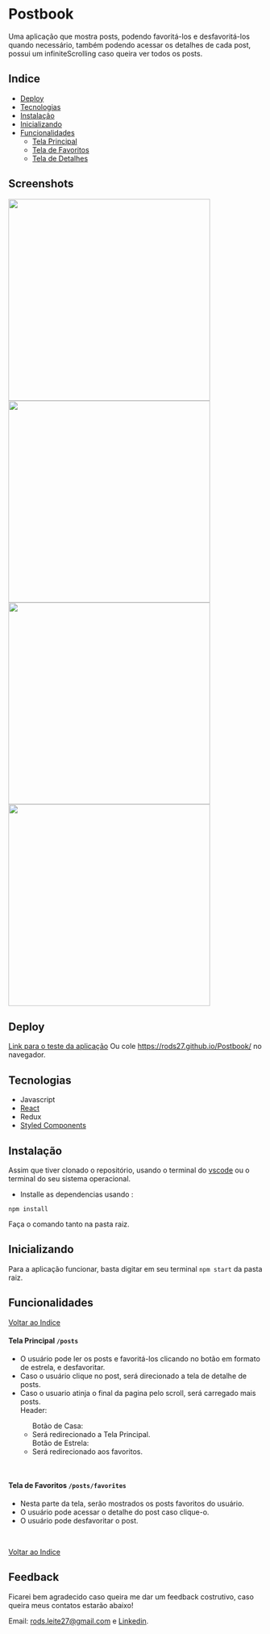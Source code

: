
# Postbook

Uma aplicação que mostra posts, podendo favoritá-los e desfavoritá-los quando necessário, também podendo acessar os detalhes de cada post, possui um infiniteScrolling caso queira ver todos os posts.

## Indice
* [Deploy](#deploy)
* [Tecnologias](#tecnologias)
* [Instalação](#instalação)
* [Inicializando](#Inicializando)
* [Funcionalidades](#funcionalidades)
  * [Tela Principal](#telaprincipal---posts)
  * [Tela de Favoritos](#teladefavoritos---posts---favorites)
  * [Tela de Detalhes](#teladefavoritos---posts---id)

## Screenshots

<img align="left" src="client/public/img/1.jpg" width="400" />

<img align="center" src="client/public/img/2.jpg" width="400" />

<img align="left" src="client/public/img/3.jpg" width="400" />

<img align="center" src="client/public/img/4.jpg" width="400" />

## Deploy
<a href=https://rods27.github.io/Postbook/ target="blank">Link para o teste da aplicação</a>
Ou cole https://rods27.github.io/Postbook/ no navegador.

## Tecnologias
<ul>
  <li>Javascript</li>
  <li><a href="https://reactjs.org">React</a></li>
  <li>Redux</li>
  <li><a href="https://styled-components.com/">Styled Components</a></li>
</ul>

## Instalação
Assim que tiver clonado o repositório, usando o terminal do [vscode](https://code.visualstudio.com/) ou o terminal do seu sistema operacional.
- Installe as dependencias usando :
```
npm install
```
Faça o comando tanto na pasta raiz.

## Inicializando
Para a aplicação funcionar, basta digitar em seu terminal ```npm start``` da pasta raiz.


## Funcionalidades
[Voltar ao Indice](#indice)
#### Tela Principal ```/posts``` 
  <ul>
    <li>O usuário pode ler os posts e favoritá-los clicando no botão em formato de estrela, e desfavoritar.</li>
    <li>Caso o usuário clique no post, será direcionado a tela de detalhe de posts.</li>
    <li>Caso o usuario atinja o final da pagina pelo scroll, será carregado mais posts.</li>
    Header:
    <ul>
      Botão de Casa:
      <li>Será redirecionado a Tela Principal.</li>
      Botão de Estrela:
      <li>Será redirecionado aos favoritos.</li>
    </ul>
  </ul><br>
  
 #### Tela de Favoritos  ```/posts/favorites```
  <ul>
    <li>Nesta parte da tela, serão mostrados os posts favoritos do usuário.</li>
    <li>O usuário pode acessar o detalhe do post caso clique-o.</li>
    <li>O usuário pode desfavoritar o post.</li>
  </ul><br>
  
 [Voltar ao Indice](#indice)
## Feedback 

Ficarei bem agradecido caso queira me dar um feedback costrutivo, caso queira meus contatos estarão abaixo!

Email: rods.leite27@gmail.com e <a href="https://linkedin.com/in/rodrigoleite27">Linkedin</a>.
